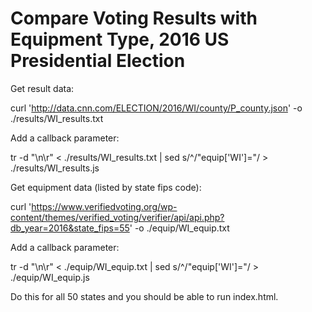 # Compare Voting Results with Equipment Type, 2016 US Presidential Election


Get result data:

   curl 'http://data.cnn.com/ELECTION/2016/WI/county/P_county.json' -o ./results/WI_results.txt
   
Add a callback parameter:

   tr -d "\n\r" < ./results/WI_results.txt | sed s/^/"equip['WI']="/ > ./results/WI_results.js

Get equipment data (listed by state fips code):

  curl 'https://www.verifiedvoting.org/wp-content/themes/verified_voting/verifier/api/api.php?db_year=2016&state_fips=55' -o ./equip/WI_equip.txt

Add a callback parameter:

   tr -d "\n\r" < ./equip/WI_equip.txt | sed s/^/"equip['WI']="/ > ./equip/WI_equip.js
   
Do this for all 50 states and you should be able to run index.html.
